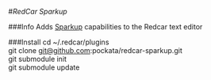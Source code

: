 #_RedCar Sparkup_

###Info
Adds [Sparkup](https://github.com/rstacruz/sparkup/tree/) capabilities to the Redcar text editor

###Install
	cd ~/.redcar/plugins  
	git clone git@github.com:pockata/redcar-sparkup.git  
	git submodule init  
	git submodule update

